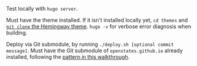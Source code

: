 Test locally with `hugo server`.

Must have the theme installed. If it isn't installed locally yet, `cd themes` and [`git clone` the Hemingway theme](https://github.com/tanksuzuki/hemingway). `hugo -v` for verbose error diagnosis when building.

Deploy via Git submodule, by running `./deploy.sh [optional commit message]`. Must have the Git submodule of `openstates.github.io` already installed, following the [pattern in this walkthrough](https://gohugo.io/tutorials/github-pages-blog/).
